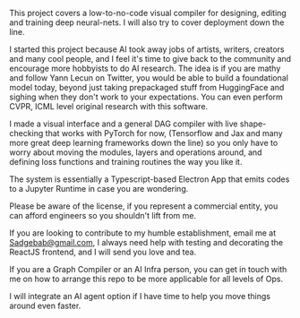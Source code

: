 This project covers a low-to-no-code visual compiler for designing, editing and training deep neural-nets. I will also try to cover deployment down the line. 

I started this project because AI took away jobs of artists, writers, creators and many cool people, and I feel it's time to give back to the community and encourage more 
hobbyists to do AI research. The idea is if you are mathy and follow Yann Lecun on Twitter, you would be able to build a foundational model today, beyond just taking prepackaged stuff from HuggingFace and sighing when they don't work to your expectations.
You can even perform CVPR, ICML level original research with this software. 

I made a visual interface and a general DAG compiler with live shape-checking that works with PyTorch for now, (Tensorflow and Jax and many more great deep learning frameworks down the line) so you only have to worry about moving the modules, layers and operations around, and defining loss functions and training routines the way you like it. 

The system is essentially a Typescript-based Electron App that emits codes to a Jupyter Runtime in case you are wondering. 

Please be aware of the license, if you represent a commercial entity, you can afford engineers so you shouldn't lift from me. 

If you are looking to contribute to my humble establishment, email me at Sadgebab@gmail.com, I always need help with testing and decorating the ReactJS frontend, and I will send you love and tea. 

If you are a Graph Compiler or an AI Infra person, you can get in touch with me on how to arrange this repo to be more applicable for all levels of Ops. 

I will integrate an AI agent option if I have time to help you move things around even faster. 


